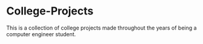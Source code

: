 # College-Projects
This is a collection of college projects made throughout the years of being a computer engineer student.
